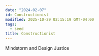 ```yaml
---
date: "2024-02-07"
id: Constructionist
modified: 2025-10-29 02:15:19 GMT-04:00
tags:
  - seed
title: Constructionist
---
```


Mindstorm and Design Justice
